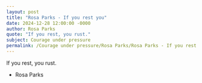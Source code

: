 ```yaml
---
layout: post
title: "Rosa Parks - If you rest you"
date: 2024-12-28 12:00:00 -0000
author: Rosa Parks
quote: "If you rest, you rust."
subject: Courage under pressure
permalink: /Courage under pressure/Rosa Parks/Rosa Parks - If you rest you
---
```


If you rest, you rust.

- Rosa Parks
